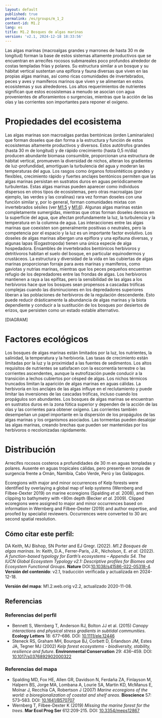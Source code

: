 ```yaml
---
layout: default
published: true
permalink: /es/groups/m_1_2
content-id: M1.2
lang: es
title: M1.2 Bosques de algas marinas
version: 'v2.1, 2024-12-18 18:33:56'
---
```


Las algas marinas (macroalgas grandes y marrones de hasta 30 m de longitud) forman la base de estos sistemas altamente productivos que se encuentran en arrecifes rocosos submareales poco profundos alrededor de costas templadas frías y polares. Su estructura similar a un bosque y su hábitat vertical sustentan una epiflora y fauna diversas que viven en las propias algas marinas, así como ricas comunidades de invertebrados, peces y aves y mamíferos marinos que viven y se alimentan en estos ecosistemas y sus alrededores. Los altos requerimientos de nutrientes significan que estos ecosistemas a menudo se asocian con agua provenientes de afloramientos o surgencias, mientras que la acción de las olas y las corrientes son importantes para reponer el oxígeno.

# Propiedades del ecosistema
 
Las algas marinas son macroalgas pardas bentónicas (orden Laminariales) que forman doseles que dan forma a la estructura y función de estos ecosistemas altamente productivos y diversos. Estos autótrofos grandes (hasta 30 m de longitud) y de rápido crecimiento (hasta 0,5 m/día) producen abundante biomasa consumible, proporcionan una estructura de hábitat vertical, promueven la diversidad de nichos, alteran los gradientes de luz-profundidad, amortiguan la turbulencia del agua y moderan las temperaturas del agua. Los rasgos como órganos fotosintéticos grandes y flexibles, crecimiento rápido y fuertes anclajes bentónicos permiten que las algas marinas persistan en sustratos duros en aguas periódicamente turbulentas. Estas algas marinas pueden aparecer como individuos dispersos en otros tipos de ecosistemas, pero otras macroalgas (por ejemplo, las verdes y las coralinas) rara vez forman doseles con una función similar y, por lo general, forman comunidades mixtas con invertebrados sésiles (ver [M1.5](/explore/groups/M1.5) y [M1.6](/explore/groups/M1.6)). Algunas algas marinas están completamente sumergidas, mientras que otras forman doseles densos en la superficie del agua, que afectan profundamente la luz, la turbulencia y la temperatura en la columna de agua. Las interacciones entre las algas marinas que coexisten son generalmente positivas o neutrales, pero la competencia por el espacio y la luz es un importante factor evolutivo. Los doseles de algas marinas albergan una epiflora y una epifauna diversas, y algunas lapas (Eogastropoda) tienen una única especie de alga hospedadora. Ensambles de invertebrados bentónicos herbívoros y detritívoros habitan el suelo del bosque, en particular equinodermos y crustáceos. La estructura y diversidad de la vida en las cubiertas de algas marinas proporcionan forraje para aves marinas y mamíferos, como gaviotas y nutrias marinas, mientras que los peces pequeños encuentran refugio de los depredadores entre las frondas de algas. Los herbívoros mantienen a raya a las epífitas, pero la sensibilidad de las algas a los herbívoros hace que los bosques sean propensos a cascadas tróficas complejas cuando las disminuciones en los depredadores superiores liberan a las poblaciones de herbívoros de la regulación descendente. Esto puede reducir drásticamente la abundancia de algas marinas y la biota dependiente y conducir a la sustitución de los bosques por desiertos de erizos, que persisten como un estado estable alternativo.

[DIAGRAM]

# Factores ecológicos
 
Los bosques de algas marinas están limitados por la luz, los nutrientes, la salinidad, la temperatura y la herbivoría. Las tasas de crecimiento están limitadas por la luz y la proximidad a las fuentes de sedimentos. Los altos requisitos de nutrientes se satisfacen con la escorrentía terrestre o las corrientes ascendentes, aunque la eutrofización puede conducir a la transición a lechos cubiertos por césped de algas. Los nichos térmicos truncados limitan la aparición de algas marinas en aguas cálidas. La herbivoría en los anclajes de las algas influye en el reclutamiento y puede limitar las inversiones de las cascadas tróficas, incluso cuando los propágulos son abundantes. Los bosques de algas marinas se encuentran en sustratos duros en la zona fótica superior y dependen de la acción de las olas y las corrientes para obtener oxígeno. Las corrientes también desempeñan un papel importante en la dispersión de los propágulos de las algas marinas y los organismos asociados. Las tormentas pueden desalojar las algas marinas, creando brechas que pueden ser mantenidas por los herbívoros o recolonizadas rápidamente.
 
# Distribución
 
Arrecifes rocosos costeros a profundidades de 30 m en aguas templadas y polares. Ausente en aguas tropicales cálidas, pero presente en zonas de surgencia frente a Omán, Namibia, Cabo Verde, Perú y las Galápagos.

Ecoregions with major and minor occurrences of Kelp forests were identified by overlaying a global map of kelp systems (Wernberg and Filbee-Dexter 2019) on marine ecoregions (Spalding _et al._ 2008), and then clipping to bathymetry with <80m depth (Becker _et al._ 2009). Clipped ecoregions were assigned to major and minor occurrences based on information in Wernberg and Filbee-Dexter (2019) and author expertise, and proofed by specialist reviewers. Occurrences were converted to 30 arc second spatial resolution.

## Cómo citar este perfil:

DA Keith, MJ Bishop, SN Porter and EJ Gregr. (2022). *M1.2 Bosques de algas marinas*. In: Keith, D.A., Ferrer-Paris, J.R., Nicholson, E. *et al.* (2022). *A function-based typology for Earth’s ecosystems – Appendix S4. The IUCN Global Ecosystem Typology v2.1: Descriptive profiles for Biomes and Ecosystem Functional Groups*. **Nature** DOI:[10.1038/s41586-022-05318-4](https://doi.org/10.1038/s41586-022-05318-4).
**Versión del contenido**: v2.1, traducción verificada y actualizada en 2024-12-18.

**Versión del mapa**: M1.2.web.orig v2.2, actualizado 2020-11-08.

## Referencias

### Referencias del perfil
* Bennett S, Wernberg T, Anderson RJ, Bolton JJ et al.  (2015) *Canopy interactions and physical stress gradients in subtidal communities*. **Ecology Letters** 18: 677–686. DOI: [10.1111/ele.12446](http://doi.org/10.1111/ele.12446)
* Steneck RS, Graham MH, Bourque BJ, Corbett D, Erlandson JM, Estes JA, Tegner MJ  (2002) *Kelp forest ecosystems - biodiversity, stability, resilience and future*. **Environmental Conservation** 29: 436–459. DOI: [10.1017/s0376892902000322](http://doi.org/10.1017/s0376892902000322)

### Referencias del mapa
* Spalding MD, Fox HE, Allen GR, Davidson N, Ferdaña ZA, Finlayson M, Halpern BS, Jorge MA, Lombana A, Lourie SA, Martin KD, McManus E, Molnar J, Recchia CA, Robertson J  (2007) *Marine ecoregions of the world: a bioregionalization of coastal and shelf areas*. **Bioscience** 57: 573–583. DOI: [10.1641/B570707](http://doi.org/10.1641/B570707)
* Wernberg T, Filbee-Dexter K (2019) *Missing the marine forest for the trees*. **Mar Ecol Prog Ser** 612:209-215. DOI: [10.3354/meps12867](http://doi.org/10.3354/meps12867)
